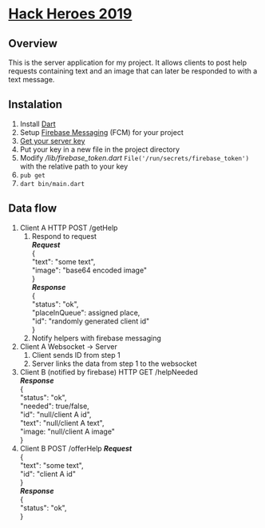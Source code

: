 # [Hack Heroes 2019](http://hackheroes.pl/)
## Overview
This is the server application for my project. It allows clients to post help requests containing text and an image that can later be responded to with a text message.
## Instalation
1. Install [Dart](https://dart.dev/)
2. Setup [Firebase Messaging](https://firebase.google.com) (FCM) for your project
3. [Get your server key](https://stackoverflow.com/questions/37427709/firebase-messaging-where-to-get-server-key)
4. Put your key in a new file in the project directory
5. Modify */lib/firebase_token.dart* <code>File('/run/secrets/firebase_token')</code> with the relative path to your key
6. <code>pub get</code>
7. <code>dart bin/main.dart</code>
## Data flow
1. Client A HTTP POST /getHelp  
    1. Respond to request  
***Request***  
            \{  
                "text": "some text",  
                "image": "base64 encoded image"  
            \}  
***Response***  
            \{  
                "status": "ok",  
                "placeInQueue": assigned place,  
                "id": "randomly generated client id"  
            \}
    2. Notify helpers with firebase messaging
2. Client A Websocket -> Server
    1. Client sends ID from step 1
    2. Server links the data from step 1 to the websocket
3. Client B (notified by firebase) HTTP GET /helpNeeded  
***Response***  
            \{  
                "status": "ok",  
                "needed": true/false,  
                "id": "null/client A id",  
                "text": "null/client A text",  
                "image: "null/client A image"  
            \}
4. Client B POST /offerHelp
***Request***  
            \{  
                "text": "some text",  
                "id": "client A id"  
            \}  
***Response***  
            \{  
                "status": "ok",  
            \}

